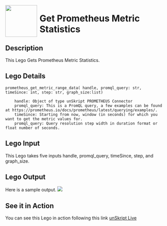 [<img align="left" src="https://unskript.com/assets/favicon.png" width="100" height="100" style="padding-right: 5px">](https://unskript.com/assets/favicon.png) 
<h1>Get Prometheus Metric Statistics</h1>

## Description
This Lego Gets Prometheus Metric Statistics.


## Lego Details

    prometheus_get_metric_range_data( handle, promql_query: str, timeSince: int, step: str, graph_size:list) 

        handle: Object of type unSkript PROMETHEUS Connector
        promql_query: This is a PromQL query, a few examples can be found at https://prometheus.io/docs/prometheus/latest/querying/examples/.
        timeSince: Starting from now, window (in seconds) for which you want to get the metric values for.
        promql_query: Query resolution step width in duration format or float number of seconds.

## Lego Input
This Lego takes five inputs handle, promql_query, timeSince, step, and graph_size. 

## Lego Output
Here is a sample output.
<img src="./1.png">


## See it in Action

You can see this Lego in action following this link [unSkript Live](https://us.app.unskript.io)
